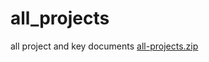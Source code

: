 # all_projects
all project  and key documents
[all-projects.zip](https://github.com/khaseem07/all_projects/files/12342180/all-projects.zip)
